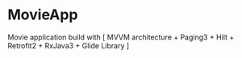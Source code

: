 # MovieApp
Movie application build with [ MVVM architecture + Paging3 + Hilt + Retrofit2 + RxJava3 + Glide Library ]
